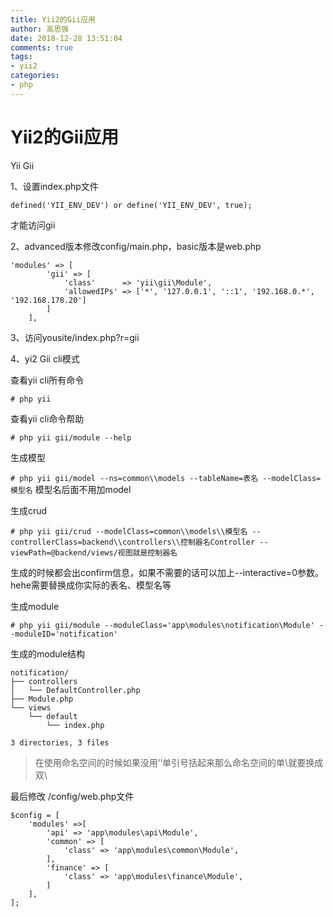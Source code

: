 ```yaml
---
title: Yii2的Gii应用
author: 高思强
date: 2018-12-28 13:51:04
comments: true
tags:
- yii2
categories:
- php
---
```


# Yii2的Gii应用
Yii Gii

1、设置index.php文件

	defined('YII_ENV_DEV') or define('YII_ENV_DEV', true);
才能访问gii

2、advanced版本修改config/main.php，basic版本是web.php

```
'modules' => [
        'gii' => [
            'class'      => 'yii\gii\Module',
            'allowedIPs' => ['*', '127.0.0.1', '::1', '192.168.0.*', '192.168.178.20']
        ]
    ],
```
3、访问yousite/index.php?r=gii


4、yi2 Gii cli模式

查看yii cli所有命令

`# php yii`

查看yii cli命令帮助

`# php yii gii/module --help`

生成模型

`# php yii gii/model --ns=common\\models --tableName=表名 --modelClass=模型名`
模型名后面不用加model

生成crud

`# php yii gii/crud --modelClass=common\\models\\模型名 --controllerClass=backend\\controllers\\控制器名Controller --viewPath=@backend/views/视图就是控制器名`

生成的时候都会出confirm信息，如果不需要的话可以加上--interactive=0参数。hehe需要替换成你实际的表名、模型名等

生成module

`# php yii gii/module --moduleClass='app\modules\notification\Module' --moduleID='notification'`

生成的module结构

```
notification/
├── controllers
│   └── DefaultController.php
├── Module.php
└── views
    └── default
        └── index.php

3 directories, 3 files
```
> 在使用命名空间的时候如果没用‘’单引号括起来那么命名空间的单\就要换成双\

最后修改 /config/web.php文件

```
$config = [
    'modules' =>[
        'api' => 'app\modules\api\Module',
        'common' => [
            'class' => 'app\modules\common\Module',
        ],
        'finance' => [
            'class' => 'app\modules\finance\Module',
        ]
    ],
];
```
